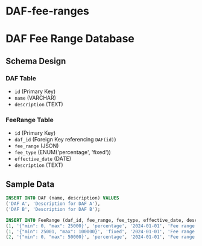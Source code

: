 # DAF-fee-ranges
# DAF Fee Range Database

## Schema Design

### DAF Table
- `id` (Primary Key)
- `name` (VARCHAR)
- `description` (TEXT)

### FeeRange Table
- `id` (Primary Key)
- `daf_id` (Foreign Key referencing `DAF(id)`)
- `fee_range` (JSON)
- `fee_type` (ENUM('percentage', 'fixed'))
- `effective_date` (DATE)
- `description` (TEXT)

## Sample Data

```sql
INSERT INTO DAF (name, description) VALUES
('DAF A', 'Description for DAF A'),
('DAF B', 'Description for DAF B');

INSERT INTO FeeRange (daf_id, fee_range, fee_type, effective_date, description) VALUES
(1, '{"min": 0, "max": 25000}', 'percentage', '2024-01-01', 'Fee range for DAF A from $0 to $25,000'),
(1, '{"min": 25001, "max": 100000}', 'fixed', '2024-01-01', 'Fee range for DAF A from $25,001 to $100,000'),
(2, '{"min": 0, "max": 50000}', 'percentage', '2024-01-01', 'Fee range for DAF B from $0 to $50,000');


